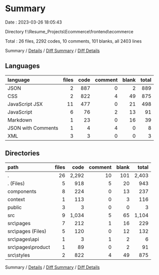 # Summary

Date : 2023-03-26 18:05:43

Directory f:\\Resume_Projects\\Ecommerce\\frontend\\ecommerce

Total : 26 files,  2292 codes, 10 comments, 101 blanks, all 2403 lines

Summary / [Details](details.md) / [Diff Summary](diff.md) / [Diff Details](diff-details.md)

## Languages
| language | files | code | comment | blank | total |
| :--- | ---: | ---: | ---: | ---: | ---: |
| JSON | 2 | 887 | 0 | 2 | 889 |
| CSS | 2 | 822 | 4 | 49 | 875 |
| JavaScript JSX | 11 | 477 | 0 | 21 | 498 |
| JavaScript | 6 | 76 | 2 | 13 | 91 |
| Markdown | 1 | 23 | 0 | 16 | 39 |
| JSON with Comments | 1 | 4 | 4 | 0 | 8 |
| XML | 3 | 3 | 0 | 0 | 3 |

## Directories
| path | files | code | comment | blank | total |
| :--- | ---: | ---: | ---: | ---: | ---: |
| . | 26 | 2,292 | 10 | 101 | 2,403 |
| . (Files) | 5 | 918 | 5 | 20 | 943 |
| components | 8 | 224 | 0 | 13 | 237 |
| context | 1 | 113 | 0 | 3 | 116 |
| public | 3 | 3 | 0 | 0 | 3 |
| src | 9 | 1,034 | 5 | 65 | 1,104 |
| src\\pages | 7 | 212 | 1 | 16 | 229 |
| src\\pages (Files) | 5 | 120 | 0 | 12 | 132 |
| src\\pages\\api | 1 | 3 | 1 | 2 | 6 |
| src\\pages\\product | 1 | 89 | 0 | 2 | 91 |
| src\\styles | 2 | 822 | 4 | 49 | 875 |

Summary / [Details](details.md) / [Diff Summary](diff.md) / [Diff Details](diff-details.md)